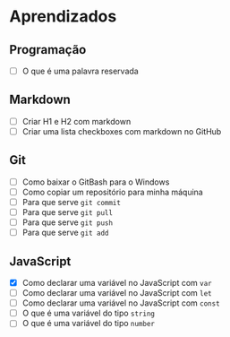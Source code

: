 # Aprendizados

## Programação
* [ ] O que é uma palavra reservada

## Markdown
* [ ] Criar H1 e H2 com markdown
* [ ] Criar uma lista checkboxes com markdown no GitHub

## Git
* [ ] Como baixar o GitBash para o Windows
* [ ] Como copiar um repositório para minha máquina 
* [ ] Para que serve `git commit`
* [ ] Para que serve `git pull`
* [ ] Para que serve `git push`
* [ ] Para que serve `git add`

## JavaScript
* [x] Como declarar uma variável no JavaScript com `var`
* [ ] Como declarar uma variável no JavaScript com `let`
* [ ] Como declarar uma variável no JavaScript com `const` 
* [ ] O que é uma variável do tipo `string`
* [ ] O que é uma variável do tipo `number` 
